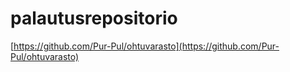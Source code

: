 # palautusrepositorio  
[https://github.com/Pur-Pul/ohtuvarasto](https://github.com/Pur-Pul/ohtuvarasto)
